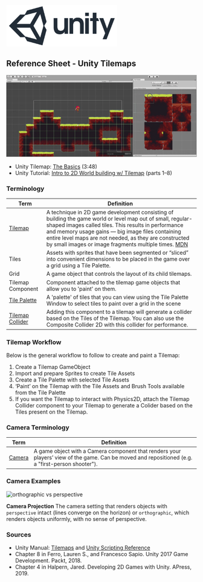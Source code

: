 

![unity logo](images/unity-logo-293w.png)

## Reference Sheet - Unity Tilemaps


[![tilemap basics](images/tilemap.gif)](https://www.youtube.com/watch?v=fmNtibNWPhc)
* Unity Tilemap: [The Basics](https://www.youtube.com/watch?v=fmNtibNWPhc) (3:48)
* Unity Tutorial: [Intro to 2D World building w/ Tilemap](https://unity3d.com/learn/tutorials/topics/2d-game-creation/intro-2d-world-building-w-tilemap) (parts 1–8)


### Terminology

Term | Definition
--- | ---
[Tilemap](https://docs.unity3d.com/Manual/class-Tilemap.html) | A technique in 2D game development consisting of building the game world or level map out of small, regular-shaped images called tiles. This results in performance and memory usage gains — big image files containing entire level maps are not needed, as they are constructed by small images or image fragments multiple times. [MDN](https://developer.mozilla.org/en-US/docs/Games/Techniques/Tilemaps)
Tiles | Assets with sprites that have been segmented or “sliced” into convenient dimensions to be placed in the game over a grid using a Tile Palette.
Grid | A game object that controls the layout of its child tilemaps.
Tilemap Component | Component attached to the tilemap game objects that allow you to 'paint' on them.
[Tile Palette](https://docs.unity3d.com/Manual/Tilemap-Palette.html) | A 'palette' of tiles that you can view using the Tile Palette Window to select tiles to paint over a grid in the scene
[Tilemap Collider](https://docs.unity3d.com/2018.3/Documentation/Manual/Tilemap-Physics2D.html) | Adding this component to a tilemap will generate a collider based on the Tiles of the Tilemap. You can also use the Composite Collider 2D with this collider for performance.






### Tilemap Workflow

Below is the general workflow to follow to create and paint a Tilemap:

1. Create a Tilemap GameObject
2. Import and prepare Sprites to create Tile Assets
3. Create a Tile Palette with selected Tile Assets
4. ‘Paint’ on the Tilemap with the Tile Assets and Brush Tools available from the Tile Palette
5. If you want the Tilemap to interact with Physics2D, attach the Tilemap Collider component to your Tilemap to generate a Colider based on the Tiles present on the Tilemap.




### Camera Terminology

Term | Definition
--- | ---
[Camera](https://docs.unity3d.com/Manual/CamerasOverview.html) | A game object with a Camera component that renders your players’ view of the game. Can be moved and repositioned (e.g. a "first-person shooter").



### Camera Examples


![orthographic vs perspective](https://docs.unity3d.com/uploads/Main/CameraPerspectiveAndOrtho.jpg)

**Camera Projection** 
The camera setting that renders objects with `perspective` intact (lines converge on the horizon) or `orthographic`, which renders objects uniformly, with no sense of perspective. 






### Sources
* Unity Manual: [Tilemaps](https://docs.unity3d.com/Manual/class-Tilemap.html) and [Unity Scripting Reference](https://docs.unity3d.com/ScriptReference/index.html)
* Chapter 8 in Ferro, Lauren S., and Francesco Sapio. Unity 2017 Game Development. Packt, 2018.
* Chapter 4 in Halpern, Jared. Developing 2D Games with Unity. APress, 2019.
